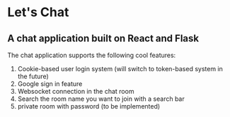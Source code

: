 # Let's Chat

## A chat application built on React and Flask
The chat application supports the following cool features:
1. Cookie-based user login system (will switch to token-based system in the future)
2. Google sign in feature
3. Websocket connection in the chat room
4. Search the room name you want to join with a search bar
5. private room with password (to be implemented)